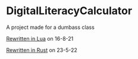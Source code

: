 # DigitalLiteracyCalculator
A project made for a dumbass class

[Rewritten in Lua](https://github.com/JustASpeedrunner/DigitalLiteracyCalculatorRewrite) on 16-8-21

[Rewritten in Rust](https://github.com/JustASpeedrunner/DigitalLiteracyCalculatorRewritePartTwp) on 23-5-22
